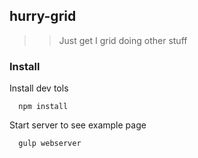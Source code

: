 ## hurry-grid
>> Just get I grid doing other stuff

### Install

Install dev tols
```
  npm install
```

Start server to see example page
```
  gulp webserver
```
